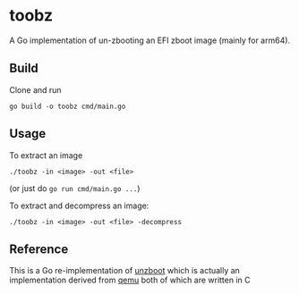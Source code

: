 toobz
===

A Go implementation of un-zbooting an EFI zboot image (mainly for arm64).

## Build

Clone and run
```
go build -o toobz cmd/main.go
```

## Usage

To extract an image
```
./toobz -in <image> -out <file>
```

(or just do `go run cmd/main.go ...`)

To extract and decompress an image:
```
./toobz -in <image> -out <file> -decompress
```

## Reference

This is a Go re-implementation of [unzboot](https://github.com/eballetbo/unzboot) which is actually an
implementation derived from
[qemu](https://github.com/qemu/qemu/blob/master/hw/core/loader.c) both of which
are written in C
